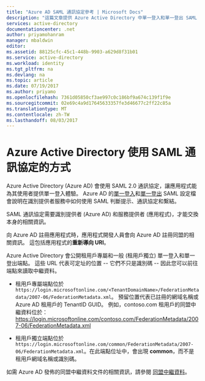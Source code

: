 ```yaml
---
title: "Azure AD SAML 通訊協定參考 | Microsoft Docs"
description: "這篇文章提供 Azure Active Directory 中單一登入和單一登出 SAML 設定檔的概觀。"
services: active-directory
documentationcenter: .net
author: priyamohanram
manager: mbaldwin
editor: 
ms.assetid: 88125cfc-45c1-448b-9903-a629d8f31b01
ms.service: active-directory
ms.workload: identity
ms.tgt_pltfrm: na
ms.devlang: na
ms.topic: article
ms.date: 07/19/2017
ms.author: priyamo
ms.openlocfilehash: 7361d05850cf3ae997c0c186bf9a674c139f1f9e
ms.sourcegitcommit: 02e69c4a9d17645633357fe3d46677c2ff22c85a
ms.translationtype: MT
ms.contentlocale: zh-TW
ms.lasthandoff: 08/03/2017
---
```

# Azure Active Directory 使用 SAML 通訊協定的方式
Azure Active Directory (Azure AD) 會使用 SAML 2.0 通訊協定，讓應用程式能為其使用者提供單一登入體驗。 Azure AD 的[單一登入](active-directory-single-sign-on-protocol-reference.md)和[單一登出](active-directory-single-sign-out-protocol-reference.md) SAML 設定檔會說明在識別提供者服務中如何使用 SAML 判斷提示、通訊協定和繫結。

SAML 通訊協定需要識別提供者 (Azure AD) 和服務提供者 (應用程式)，才能交換本身的相關資訊。

向 Azure AD 註冊應用程式時，應用程式開發人員會向 Azure AD 註冊同盟的相關資訊。 這包括應用程式的**重新導向 URI**。

Azure Active Directory 會公開租用戶專屬和一般 (租用戶獨立) 單一登入和單一登出端點。 這些 URL 代表可定址的位置 -- 它們不只是識別碼 -- 因此您可以前往端點來讀取中繼資料。

* 租用戶專屬端點位於 `https://login.microsoftonline.com/<TenantDomainName>/FederationMetadata/2007-06/FederationMetadata.xml`。  <TenantDomainName> 預留位置代表已註冊的網域名稱或 Azure AD 租用戶的 TenantID GUID。 例如，contoso.com 租用戶的同盟中繼資料位於：https://login.microsoftonline.com/contoso.com/FederationMetadata/2007-06/FederationMetadata.xml

* 租用戶獨立端點位於 `https://login.microsoftonline.com/common/FederationMetadata/2007-06/FederationMetadata.xml`。在此端點位址中，會出現 **common**，而不是租用戶網域名稱或識別碼。

如需 Azure AD 發佈的同盟中繼資料文件的相關資訊，請參閱 [同盟中繼資料](active-directory-federation-metadata.md)。
